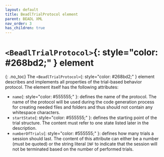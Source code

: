 ```yaml
---
layout: default
title: BeadlTrialProtocol element
parent: BEADL XML
nav_order: 3
has_children: true
---
```

# `<BeadlTrialProtocol>`{: style="color: #268bd2;" } element
{: .no_toc}
The `<BeadlTrialProtocol>`{: style="color: #268bd2;" } element describes and implements all properties of the trial-based behavior protocol. The element itself has the following attributes:
- `name`{: style="color: #555555;" }: defines the name of the protocol. The name of the protocol will be used during the code generation process for creating needed files and folders and thus should not contain any whitespace characters.
- `startState`{: style="color: #555555;" }: defines the starting point of the trial structure. The content must refer to one state listed later in the description.
- `numberOfTrials`{: style="color: #555555;" }: defines how many trials a session should last. The content of this attribute can either be a number (must be quoted) or the string literal `INF` to indicate that the session will not be terminated based on the number of performed trials.


<!--## Child Elements-->
<!--{: .no_toc }-->
<!--{: .no_toc .text-delta }-->

<!--1. TOC-->
<!--{:toc}-->
